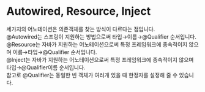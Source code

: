 # Autowired, Resource, Inject
세가지의 어노테이션은 의존객체를 찾는 방식이 다르다는 점입니다.  
@Autowired는 스프링이 지원하는 방법으로써 타입→이름→@Qualifier 순서입니다.  
@Resource는 자바가 지원하는 어노테이션으로써 특정 프레임워크에 종속적이지 않으며 이름→타입→@Qualifier 순서입니다.  
@Inject는 자바가 지원하는 어노테이션으로써 특정 프레임워크에 종속적이지 않으며 타입→@Qualifier이름 순서입니다.  
참고로 @Qualifier는 동일한 빈 객체가 여러개 있을 때 한정자를 설정해 줄 수 있습니다.  